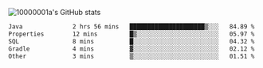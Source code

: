 ![10000001a's GitHub stats](https://github-readme-stats.vercel.app/api?username=10000001a&show_icons=true&theme=onedark&count_private=true)

<!-- [![Top Langs](https://github-readme-stats.vercel.app/api/top-langs/?username=10000001a&layout=compact&theme=onedark&langs_count=5)](https://github.com/anuraghazra/github-readme-stats) -->
<!--
**10000001a/10000001a** is a ✨ _special_ ✨ repository because its `README.md` (this file) appears on your GitHub profile.

Here are some ideas to get you started:

- 🔭 I’m currently working on ...
- 🌱 I’m currently learning ...
- 👯 I’m looking to collaborate on ...
- 🤔 I’m looking for help with ...
- 💬 Ask me about ...
- 📫 How to reach me: ...
- 😄 Pronouns: ...
- ⚡ Fun fact: ...
-->

<!--START_SECTION:waka-->

```txt
Java              2 hrs 56 mins   █████████████████████▒░░░   84.89 %
Properties        12 mins         █▒░░░░░░░░░░░░░░░░░░░░░░░   05.97 %
SQL               8 mins          █░░░░░░░░░░░░░░░░░░░░░░░░   04.32 %
Gradle            4 mins          ▓░░░░░░░░░░░░░░░░░░░░░░░░   02.12 %
Other             3 mins          ▒░░░░░░░░░░░░░░░░░░░░░░░░   01.51 %
```

<!--END_SECTION:waka-->
